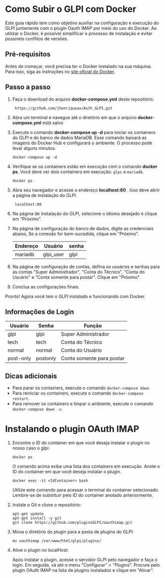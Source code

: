 # Como Subir o GLPI com Docker

Este guia rápido tem como objetivo auxiliar na configuração e execução do GLPI juntamente com o plugin Oauth IMAP por meio do uso do Docker. Ao utilizar o Docker, é possível simplificar o processo de instalação e evitar possíveis conflitos de versões.

## Pré-requisitos

Antes de começar, você precisa ter o Docker instalado na sua máquina. Para isso, siga as instruções no [site oficial do Docker](https://docs.docker.com/get-docker/).


## Passo a passo

1. Faça o download do arquivo **docker-compose.yml** deste repositório.
  
        https://github.com/jhenriqueax/Auth_GLPI.git

2. Abra um terminal e navegue até o diretório em que o arquivo **docker-compose.yml** está salvo

3. Execute o comando **docker-compose up -d** para iniciar os containers do GLPI e do banco de dados MariaDB. Esse comando baixará as imagens do Docker Hub e configurará o ambiente. O processo pode levar alguns minutos.

       docker-compose up -d

4. Verifique se os containers estão em execução com o comando **docker ps**. Você deve ver dois containers em execução: `glpi` e `mariadb`.

       docker ps

5. Abra seu navegador e acesse o endereço **localhost:80** . Isso deve abrir a página de instalação do GLPI.

        localhost:80

6. Na página de instalação do GLPI, selecione o idioma desejado e clique em "Próximo".

7. Na página de configuração do banco de dados, digite as credenciais abaixo, Se a conexão for bem-sucedida, clique em "Próximo".

    |     Endereço     |   Usuário   |   senha   |
    |------------------|-------------|-----------|
    |      mariadb     |  glpi_user  |    glpi   | 

8. Na página de configuração de contas, defina os usuários e senhas para as contas "Super Administrador", "Conta do Técnico", "Conta do Usuário" e "Conta somente para postar". Clique em "Próximo".

9. Conclua as configurações finais.

Pronto! Agora você tem o GLPI instalado e funcionando com Docker.


## Informações de Login

| Usuário | Senha | Função                |
|---------|-------|-----------------------|
| glpi    | glpi  | Super Administrador   |
| tech    | tech  | Conta do Técnico      |
| normal  | normal| Conta do Usuário      |
| post-only|postonly| Conta somente para postar |


## Dicas adicionais

- Para parar os containers, execute o comando ``docker-compose down``.
- Para reiniciar os containers, execute o comando ``docker-compose restart``.
- Para remover os containers e limpar o ambiente, execute o comando ``docker-compose down -v``.


# Instalando o plugin OAuth IMAP

1. Encontre o ID do container em que você deseja instalar o plugin no nosso caso o glpi:

    ```
    docker ps
    ```

    O comando acima exibe uma lista dos containers em execução. Anote o ID do container em que você deseja instalar o plugin.

    ```
    docker exec -it <IdContainer> bash
    ```

    Utilize este comando para acessar o terminal do container selecionado. Lembre-se de substituir <IdContainer> pelo ID do container anotado anteriormente.

2. Instale o Git e clone o repositório:

    ```
    apt-get update
    apt-get install -y git
    git clone https://github.com/pluginsGLPI/oauthimap.git
    ```

3. Mova o diretório do plugin para a pasta de plugins do GLPI:

    ```
    mv oauthimap /var/www/html/glpi/plugins/
    ```

4. Ative o plugin no localHost:

    Após instalar o plugin, acesse o servidor GLPI pelo navegador e faça o login. Em seguida, vá até o menu "Configurar" > "Plugins". Procure pelo plugin OAuth IMAP na lista de plugins instalados e clique em "Ativar".




